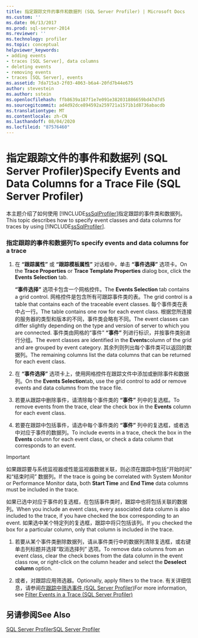 ```yaml
---
title: 指定跟踪文件的事件和数据列 (SQL Server Profiler) | Microsoft Docs
ms.custom: ''
ms.date: 06/13/2017
ms.prod: sql-server-2014
ms.reviewer: ''
ms.technology: profiler
ms.topic: conceptual
helpviewer_keywords:
- adding events
- traces [SQL Server], data columns
- deleting events
- removing events
- traces [SQL Server], events
ms.assetid: 7da715a3-2f03-4063-b6a4-20fd7b44e675
author: stevestein
ms.author: sstein
ms.openlocfilehash: ffb8639a187f1e7e091e382031886659bd47d7d5
ms.sourcegitcommit: ad4d92dce894592a259721a1571b1d8736abacdb
ms.translationtype: MT
ms.contentlocale: zh-CN
ms.lasthandoff: 08/04/2020
ms.locfileid: "87576460"
---
```

# <a name="specify-events-and-data-columns-for-a-trace-file-sql-server-profiler"></a><span data-ttu-id="7b03c-102">指定跟踪文件的事件和数据列 (SQL Server Profiler)</span><span class="sxs-lookup"><span data-stu-id="7b03c-102">Specify Events and Data Columns for a Trace File (SQL Server Profiler)</span></span>
  <span data-ttu-id="7b03c-103">本主题介绍了如何使用 [!INCLUDE[ssSqlProfiler](../../includes/sssqlprofiler-md.md)]指定跟踪的事件类和数据列。</span><span class="sxs-lookup"><span data-stu-id="7b03c-103">This topic describes how to specify event classes and data columns for traces by using [!INCLUDE[ssSqlProfiler](../../includes/sssqlprofiler-md.md)].</span></span>  
  
### <a name="to-specify-events-and-data-columns-for-a-trace"></a><span data-ttu-id="7b03c-104">指定跟踪的事件和数据列</span><span class="sxs-lookup"><span data-stu-id="7b03c-104">To specify events and data columns for a trace</span></span>  
  
1.  <span data-ttu-id="7b03c-105">在 **“跟踪属性”** 或 **“跟踪模板属性”** 对话框中，单击 **“事件选择”** 选项卡。</span><span class="sxs-lookup"><span data-stu-id="7b03c-105">On the **Trace Properties** or **Trace Template Properties** dialog box, click the **Events Selection** tab.</span></span>  
  
     <span data-ttu-id="7b03c-106">**“事件选择”** 选项卡包含一个网格控件。</span><span class="sxs-lookup"><span data-stu-id="7b03c-106">The **Events Selection** tab contains a grid control.</span></span> <span data-ttu-id="7b03c-107">网格控件是包含所有可跟踪事件类的表。</span><span class="sxs-lookup"><span data-stu-id="7b03c-107">The grid control is a table that contains each of the traceable event classes.</span></span> <span data-ttu-id="7b03c-108">每个事件类在表中占一行。</span><span class="sxs-lookup"><span data-stu-id="7b03c-108">The table contains one row for each event class.</span></span> <span data-ttu-id="7b03c-109">根据您所连接的服务器的类型和版本的不同，事件类会略有不同。</span><span class="sxs-lookup"><span data-stu-id="7b03c-109">The event classes can differ slightly depending on the type and version of server to which you are connected.</span></span> <span data-ttu-id="7b03c-110">事件类由网格的“事件” **“事件”** 列进行标识，并按事件类别进行分组。</span><span class="sxs-lookup"><span data-stu-id="7b03c-110">The event classes are identified in the **Events**column of the grid and are grouped by event category.</span></span> <span data-ttu-id="7b03c-111">其余列则列出每个事件类可以返回的数据列。</span><span class="sxs-lookup"><span data-stu-id="7b03c-111">The remaining columns list the data columns that can be returned for each event class.</span></span>  
  
2.  <span data-ttu-id="7b03c-112">在 **“事件选择”** 选项卡上，使用网格控件在跟踪文件中添加或删除事件和数据列。</span><span class="sxs-lookup"><span data-stu-id="7b03c-112">On the **Events Selection**tab, use the grid control to add or remove events and data columns from the trace file.</span></span>  
  
3.  <span data-ttu-id="7b03c-113">若要从跟踪中删除事件，请清除每个事件类的 **“事件”** 列中的复选框。</span><span class="sxs-lookup"><span data-stu-id="7b03c-113">To remove events from the trace, clear the check box in the **Events** column for each event class.</span></span>  
  
4.  <span data-ttu-id="7b03c-114">若要在跟踪中包括事件，请选中每个事件类的 **“事件”** 列中的复选框，或者选中对应于事件的数据列。</span><span class="sxs-lookup"><span data-stu-id="7b03c-114">To include events in a trace, check the box in the **Events** column for each event class, or check a data column that corresponds to an event.</span></span>  
  
> [!IMPORTANT]  
>  <span data-ttu-id="7b03c-115">如果跟踪要与系统监视器或性能监视器数据关联，则必须在跟踪中包括“开始时间”  和“结束时间”  数据列。</span><span class="sxs-lookup"><span data-stu-id="7b03c-115">If the trace is going be correlated with System Monitor or Performance Monitor data, both **Start Time** and **End Time** data columns must be included in the trace.</span></span>  
  
 <span data-ttu-id="7b03c-116">如果已选中对应于事件的复选框，在包括事件类时，跟踪中也将包括关联的数据列。</span><span class="sxs-lookup"><span data-stu-id="7b03c-116">When you include an event class, every associated data column is also included to the trace, if you have checked the box corresponding to an event.</span></span> <span data-ttu-id="7b03c-117">如果选中某个特定列的复选框，跟踪中将只包括该列。</span><span class="sxs-lookup"><span data-stu-id="7b03c-117">If you checked the box for a particular column, only that column is included in the trace.</span></span>  
  
1.  <span data-ttu-id="7b03c-118">若要从某个事件类删除数据列，请从事件类行中的数据列清除复选框，或右键单击列标题并选择“取消选择列”  选项。</span><span class="sxs-lookup"><span data-stu-id="7b03c-118">To remove data columns from an event class, clear the check boxes from the data column in the event class row, or right-click on the column header and select the **Deselect column** option.</span></span>  
  
2.  <span data-ttu-id="7b03c-119">或者，对跟踪应用筛选器。</span><span class="sxs-lookup"><span data-stu-id="7b03c-119">Optionally, apply filters to the trace.</span></span> <span data-ttu-id="7b03c-120">有关详细信息，请参阅[在跟踪中筛选事件 (SQL Server Profiler)](filter-events-in-a-trace-sql-server-profiler.md)</span><span class="sxs-lookup"><span data-stu-id="7b03c-120">For more information, see [Filter Events in a Trace &#40;SQL Server Profiler&#41;](filter-events-in-a-trace-sql-server-profiler.md)</span></span>  
  
## <a name="see-also"></a><span data-ttu-id="7b03c-121">另请参阅</span><span class="sxs-lookup"><span data-stu-id="7b03c-121">See Also</span></span>  
 [<span data-ttu-id="7b03c-122">SQL Server Profiler</span><span class="sxs-lookup"><span data-stu-id="7b03c-122">SQL Server Profiler</span></span>](sql-server-profiler.md)  
  
  

